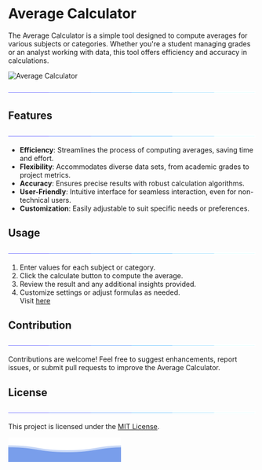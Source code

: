 # Average Calculator

The Average Calculator is a simple tool designed to compute averages for various subjects or categories. Whether you're a student managing grades or an analyst working with data, this tool offers efficiency and accuracy in calculations.

![Average Calculator](image_path.png)

<p align="center">
<img src="/assets/line.gif">             
</p>

## Features

<p align="center">
<img src="/assets/line.gif">             
</p>

- **Efficiency**: Streamlines the process of computing averages, saving time and effort.
- **Flexibility**: Accommodates diverse data sets, from academic grades to project metrics.
- **Accuracy**: Ensures precise results with robust calculation algorithms.
- **User-Friendly**: Intuitive interface for seamless interaction, even for non-technical users.
- **Customization**: Easily adjustable to suit specific needs or preferences.

## Usage

<p align="center">
<img src="/assets/line.gif">             
</p>

1. Enter values for each subject or category.
2. Click the calculate button to compute the average.
3. Review the result and any additional insights provided.
4. Customize settings or adjust formulas as needed.<br>
Visit [here](https://quicksilver-lab.github.io/Average-Calculator/)

## Contribution

<p align="center">
<img src="/assets/line.gif">             
</p>

Contributions are welcome! Feel free to suggest enhancements, report issues, or submit pull requests to improve the Average Calculator.

## License

<p align="center">
<img src="/assets/line.gif">             
</p>

This project is licensed under the [MIT License](LICENSE).

![QuickSilver](/assets/footer.svg)

